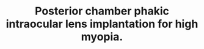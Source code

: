 ---
layout: page
title: " Posterior chamber phakic intraocular lens implantation for high myopia."
breadcrumb: true
categories:
    - publication
## publication related information
pub:
    authors: " Yan Ju, Xiao-Wei Gao,  Bing Ren"
    journal: " International journal of ophthalmology"
    date: 2013
    doi:  10.3980/j.issn.2222-3959.2013.06.16
    volume:  6
    pages:  831--835
    number:  6
    abstract: " AIM: To evaluate the efficacy, safety and stability of posterior chamber phakic intraocular lens implantation for the correction of high myopia. METHODS: Retrospective case review of 82 eyes (43 patients) undergoing implantable Collamer lens (ICL) placement by a single surgeon (Xiao-Wei Gao) to correct preoperative mean spherical equivalents between -9.00 diopter (D) and -23.00D. Main outcome measures included uncorrected visual acuity (UCVA), refraction, best spectacle-corrected visual acuity (BSCVA), endothelial cell density (ECD), intraocular pressure (IOP), lens transparency, postoperative uveitis. Visante anterior segment optical coherence tomography (AS-OCT) was used to measure anterior chamber depth (ACD) and the position of ICL. RESULTS: Mean follow-up was 6.54+/-3.26 months (range 3-12 months). Predictability of the manifest spherical  equivalent (SE) refraction to within +/-1.00D was achieved in 88% of eyes and +/-0.50D in 72.5% of eyes. The mean postoperative manifest SE refraction was -1.85+/-0.72D, with 96.34% of eyes maintaining or gaining textgreater/"
---